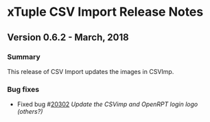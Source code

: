# xTuple CSV Import Release Notes
## Version 0.6.2 - March, 2018

### Summary

This release of CSV Import updates the images in CSVImp.

### Bug fixes

- Fixed bug #[20302](http://www.xtuple.org/xtincident/view/bugs/20302) _Update the CSVimp and OpenRPT login logo (others?)_

